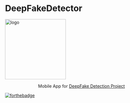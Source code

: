 # DeepFakeDetector
<img width="200" src="https://i.imgur.com/mCYcSVY.png" alt="logo">
<p align="center","font-size:200%;"> Mobile App for <a href="https://github.com/Hazem020/DeepFake-Detection">DeepFake Detection Project</a>
</p>


[![forthebadge](https://forthebadge.com/images/badges/built-for-android.svg)](https://forthebadge.com)
